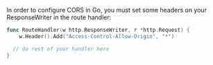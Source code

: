 In order to configure CORS in Go, you must set some headers on your ResponseWriter in the route handler:

```go
func RouteHandler(w http.ResponseWriter, r *http.Request) {
	w.Header().Add("Access-Control-Allow-Origin", "*")

  // do rest of your handler here
}
```

